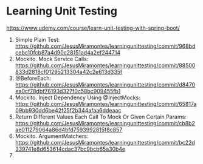 # Learning Unit Testing

https://www.udemy.com/course/learn-unit-testing-with-spring-boot/

1. Simple Plain Test: https://github.com/JesusMiramontes/learningunittesting/commit/968bdcebc10fcb87a4d90c28151ad4a2ef244714
2. Mockito. Mock Service Calls: https://github.com/JesusMiramontes/learningunittesting/commit/88500833d2818cf01295213304a42c2e613d335f
3. @BeforeEach: https://github.com/JesusMiramontes/learningunittesting/commit/d8470ea0cf78dbf76193d327f0c58bc909455fb1
4. Mockito. Inject Dependency Using @InjectMocks: https://github.com/JesusMiramontes/learningunittesting/commit/65817a09bb930dd6be42f25f2b344afaa6ddeaac
5. Return Different Values Each Call To Mock Or Given Certain Params: https://github.com/JesusMiramontes/learningunittesting/commit/cb8b2ae011279064a86d4bfd7593992815f8c857
6. Mockito. ArgumentMatchers: https://github.com/JesusMiramontes/learningunittesting/commit/bc22d339741e8d653614cdac37bc9bcb65a30b4e
7.
